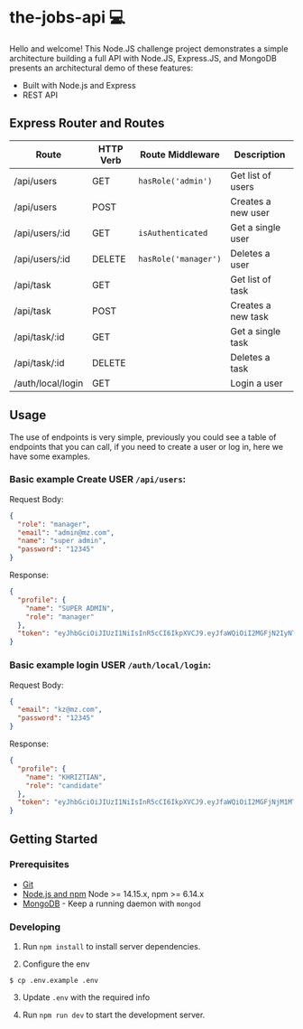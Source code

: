 # the-jobs-api 💻

Hello and welcome! This Node.JS challenge project demonstrates a simple architecture building a full API with Node.JS, Express.JS, and MongoDB presents an architectural demo of these features:

- Built with Node.js and Express
- REST API

## Express Router and Routes

| Route               | HTTP Verb | Route Middleware   | Description                          |
| --------------------| --------- | ------------------ | ------------------------------------ |
| /api/users          | GET       |`hasRole('admin')`  | Get list of users                    |
| /api/users          | POST      |                    | Creates a new user                   |
| /api/users/:id      | GET       | `isAuthenticated`  | Get a single user                    |
| /api/users/:id      | DELETE    | `hasRole('manager')` | Deletes a user                       |
| /api/task           | GET       |                    | Get list of task                     |
| /api/task           | POST      |                    | Creates a new task                   |
| /api/task/:id       | GET       |                    | Get a single task                    |
| /api/task/:id       | DELETE    |                    | Deletes a task                       |
| /auth/local/login  | GET       |                    | Login a user                         |


## Usage
The use of endpoints is very simple, previously you could see a table of endpoints that you can call, if you need to create a user or log in, here we have some examples.

### Basic example **Create USER** `/api/users`:

Request Body:
```json
{
  "role": "manager",
  "email": "admin@mz.com",
  "name": "super admin",
  "password": "12345"
}
```

Response:
```json
{
  "profile": {
    "name": "SUPER ADMIN",
    "role": "manager"
  },
  "token": "eyJhbGciOiJIUzI1NiIsInR5cCI6IkpXVCJ9.eyJfaWQiOiI2MGFjN2IyNTBjMzRhMmYyMTBmYjRkMTIiLCJpYXQiOjE2MjE5MTY0NTMsImV4cCI6MTYyMjAwMjg1M30.FEme2y4wnvKMzIB_ifIo3FVPU7YkxlNLtsTX8rqSSw4"
}
```

### Basic example **login USER** `/auth/local/login`:

Request Body:
```json
{
  "email": "kz@mz.com",
  "password": "12345"
}
```

Response:
```json
{
  "profile": {
    "name": "KHRIZTIAN",
    "role": "candidate"
  },
  "token": "eyJhbGciOiJIUzI1NiIsInR5cCI6IkpXVCJ9.eyJfaWQiOiI2MGFjNjM1MTljZjlkNTQ5YjA3YWU2NTEiLCJpYXQiOjE2MjE5MTMyNjIsImV4cCI6MTYyMTk5OTY2Mn0.WkptwtzkfxNu5sQ28idbt4bJ7RDbXvVNlZXF0Z0ht-0"
}
```

## Getting Started

### Prerequisites

- [Git](https://git-scm.com/)
- [Node.js and npm](nodejs.org) Node >= 14.15.x, npm >= 6.14.x
- [MongoDB](https://www.mongodb.org/) - Keep a running daemon with `mongod`

### Developing

1. Run `npm install` to install server dependencies.

2. Configure the env
```shell
$ cp .env.example .env
```

3. Update `.env` with the required info

4. Run `npm run dev` to start the development server.
